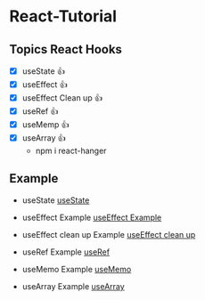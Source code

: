 # React-Tutorial
## Topics React Hooks
- [x] useState :thumbsup: 
- [x] useEffect :thumbsup: 
- [x] useEffect Clean up :thumbsup: 
- [x] useRef :thumbsup: 
- [x] useMemp :thumbsup: 
- [x] useArray :thumbsup: 
    - npm i react-hanger
 
## Example

- useState
[ useState ](https://codesandbox.io/s/usestate-example-65znx)

- useEffect Example
[useEffect Example](https://codesandbox.io/s/useeffect-2dgjq)

- useEffect clean up Example
[useEffect clean up ](https://codesandbox.io/s/useeffect-clean-up-tx629)

- useRef Example 
[useRef](https://codesandbox.io/s/useref-gwm3t)

- useMemo Example
[useMemo](https://codesandbox.io/s/usememo-3nwx3)

- useArray Example
[useArray](https://codesandbox.io/s/usearray-ryyqe)
